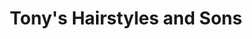 ---
title: "Tony's Hairstyles and Sons"
url: /tallahassee/tonys-hairstyles-and-sons/
shop: Friseur
---
